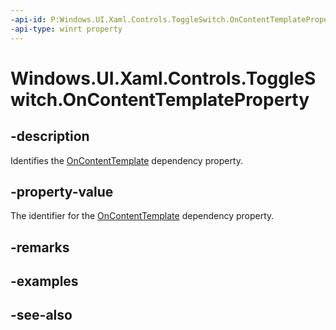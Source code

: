 ```yaml
---
-api-id: P:Windows.UI.Xaml.Controls.ToggleSwitch.OnContentTemplateProperty
-api-type: winrt property
---
```


<!-- Property syntax
public Windows.UI.Xaml.DependencyProperty OnContentTemplateProperty { get; }
-->

# Windows.UI.Xaml.Controls.ToggleSwitch.OnContentTemplateProperty

## -description
Identifies the [OnContentTemplate](toggleswitch_oncontenttemplate.md) dependency property.



## -property-value
The identifier for the [OnContentTemplate](toggleswitch_oncontenttemplate.md) dependency property.

## -remarks

## -examples

## -see-also
